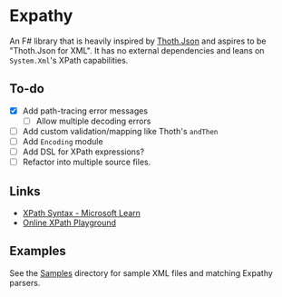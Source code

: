 # Expathy

An F# library that is heavily inspired by [Thoth.Json](https://github.com/thoth-org/Thoth.Json) and aspires to be "Thoth.Json for XML". It has no external dependencies and leans on `System.Xml`'s XPath capabilities.

## To-do

- [x] Add path-tracing error messages
  - [ ] Allow multiple decoding errors
- [ ] Add custom validation/mapping like Thoth's `andThen`
- [ ] Add `Encoding` module
- [ ] Add DSL for XPath expressions?
- [ ] Refactor into multiple source files.

## Links

- [XPath Syntax - Microsoft Learn](https://learn.microsoft.com/en-us/previous-versions/dotnet/netframework-3.5/ms256471(v%3dvs.90))
- [Online XPath Playground](https://xpather.com/)

## Examples

See the [Samples](./Samples) directory for sample XML files and matching Expathy parsers.
